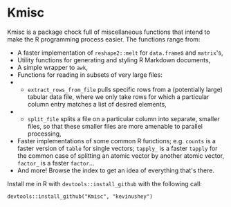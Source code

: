 # Kmisc

Kmisc is a package chock full of miscellaneous functions that intend to make
the R programming process easier. The functions range from:

  * A faster implementation of `reshape2::melt` for `data.frame`s and `matrix`'s,
  * Utility functions for generating and styling R Markdown documents,
  * A simple wrapper to `awk`,
  * Functions for reading in subsets of very large files:
  * * `extract_rows_from_file` pulls specific rows from a (potentially large) 
  tabular data file, where we only take rows for which a particular column 
  entry matches a list of desired elements,
  * * `split_file` splits a file on a particular column into separate, smaller
  files, so that these smaller files are more amenable to parallel processing,
  * Faster implementations of some common R functions; e.g. `counts` is a faster
  version of `table` for single vectors; `tapply_` is a faster `tapply` for the
  common case of splitting an atomic vector by another atomic vector,
  `factor_` is a faster `factor`...
  * And more! Browse the index to get an idea of everything that's there.

Install me in R with `devtools::install_github` with the following call:

    devtools::install_github("Kmisc", "kevinushey")

